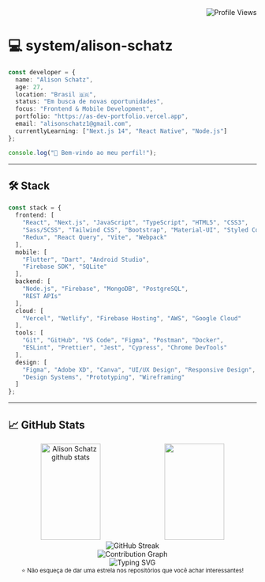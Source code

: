 <!-- README.md -->
<div align="right">
  <img src="https://komarev.com/ghpvc/?username=alisonschatz&color=6FA4FC&style=flat-square&label=Profile+Views" alt="Profile Views" />
</div>

# 💻 system/alison-schatz

```ts
const developer = {
  name: "Alison Schatz",
  age: 27,
  location: "Brasil 🇧🇷",
  status: "Em busca de novas oportunidades",
  focus: "Frontend & Mobile Development",
  portfolio: "https://as-dev-portfolio.vercel.app",
  email: "alisonschatz1@gmail.com",
  currentlyLearning: ["Next.js 14", "React Native", "Node.js"]
};

console.log("👋 Bem-vindo ao meu perfil!");
```

---

## 🛠️ Stack

```ts
const stack = {
  frontend: [
    "React", "Next.js", "JavaScript", "TypeScript", "HTML5", "CSS3", 
    "Sass/SCSS", "Tailwind CSS", "Bootstrap", "Material-UI", "Styled Components",
    "Redux", "React Query", "Vite", "Webpack"
  ],
  mobile: [
    "Flutter", "Dart", "Android Studio", 
    "Firebase SDK", "SQLite"
  ],
  backend: [
    "Node.js", "Firebase", "MongoDB", "PostgreSQL", 
    "REST APIs"
  ],
  cloud: [
    "Vercel", "Netlify", "Firebase Hosting", "AWS", "Google Cloud"
  ],
  tools: [
    "Git", "GitHub", "VS Code", "Figma", "Postman", "Docker",
    "ESLint", "Prettier", "Jest", "Cypress", "Chrome DevTools"
  ],
  design: [
    "Figma", "Adobe XD", "Canva", "UI/UX Design", "Responsive Design",
    "Design Systems", "Prototyping", "Wireframing"
  ]
};

```

---

## 📈 GitHub Stats

<div align="center">
  <img width="49%" height="195px" src="https://github-readme-stats.vercel.app/api?username=alisonschatz&show_icons=true&count_private=true&hide_border=true&title_color=6FA4FC&icon_color=6FA4FC&text_color=c9d1d9&bg_color=0d1117&border_radius=10" alt="Alison Schatz github stats" /> 
  <img width="49%" height="195px" src="https://github-readme-stats.vercel.app/api/top-langs/?username=alisonschatz&layout=compact&hide_border=true&title_color=6FA4FC&text_color=c9d1d9&bg_color=0d1117&border_radius=10" />
</div>
<div align="center">
  <img src="https://github-readme-streak-stats.herokuapp.com/?user=alisonschatz&theme=dark&hide_border=true&background=0d1117&stroke=6FA4FC&ring=6FA4FC&fire=6FA4FC&currStreakLabel=6FA4FC" alt="GitHub Streak" />
</div>
<div align="center">
  <img src="https://github-readme-activity-graph.vercel.app/graph?username=alisonschatz&theme=react-dark&hide_border=true&area=true&custom_title=Contribution%20Graph" alt="Contribution Graph" />
</div>

<div align="center">
  <img src="https://readme-typing-svg.herokuapp.com?font=Fira+Code&size=18&pause=1000&color=6FA4FC&center=true&vCenter=true&width=600&lines=Obrigado+pela+visita!+%F0%9F%98%84;Vamos+construir+algo+incrível+juntos!+%F0%9F%9A%80;Sempre+aprendendo%2C+sempre+evoluindo!+%F0%9F%8C%B1" alt="Typing SVG" />
</div>
<div align="center">
  <sub>⭐ Não esqueça de dar uma estrela nos repositórios que você achar interessantes!</sub>
</div>

